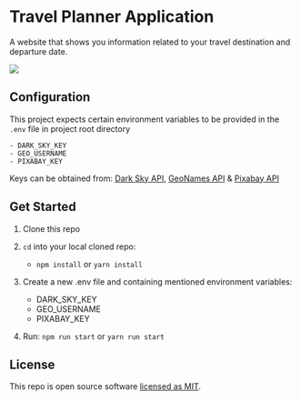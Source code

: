 # Travel Planner Application
A website that shows you information related to your travel destination and departure date.

<img src="https://github.com/cosmin-cojocar/youtravel/blob/master/design/presentation/intro.png">

## Configuration

This project expects certain environment variables to be provided in the `.env` file in project root directory

    - DARK_SKY_KEY
    - GEO_USERNAME
    - PIXABAY_KEY

Keys can be obtained from: [Dark Sky API](https://darksky.net/dev), [GeoNames API](http://www.geonames.org/export/web-services.html) & [Pixabay API](https://pixabay.com/api/docs)
 
## Get Started

1. Clone this repo
2. `cd` into your local cloned repo:

    - `npm install` or `yarn install`

3. Create a new .env file and containing mentioned environment variables:

    - DARK_SKY_KEY
    - GEO_USERNAME
    - PIXABAY_KEY

4. Run: `npm run start` or `yarn run start`
    
## License

This repo is open source software [licensed as MIT](https://github.com/cosmin-cojocar/youtravel/blob/master/LICENSE).
